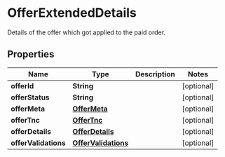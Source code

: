 

# OfferExtendedDetails

Details of the offer which got applied to the paid order.

## Properties

| Name | Type | Description | Notes |
|------------ | ------------- | ------------- | -------------|
|**offerId** | **String** |  |  [optional] |
|**offerStatus** | **String** |  |  [optional] |
|**offerMeta** | [**OfferMeta**](OfferMeta.md) |  |  [optional] |
|**offerTnc** | [**OfferTnc**](OfferTnc.md) |  |  [optional] |
|**offerDetails** | [**OfferDetails**](OfferDetails.md) |  |  [optional] |
|**offerValidations** | [**OfferValidations**](OfferValidations.md) |  |  [optional] |



